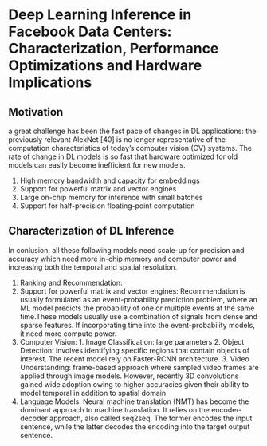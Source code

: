 # Deep Learning Inference in Facebook Data Centers: Characterization, Performance Optimizations and Hardware Implications
## Motivation 
a great challenge has been the fast pace of changes in DL applications: the previously relevant AlexNet [40] is no longer representative of the computation characteristics of today’s computer vision (CV) systems. The rate of change in DL models is so fast that hardware optimized for old models can easily become inefficient for new models.

<ol>
    <li>High memory bandwidth and capacity for embeddings</li>
    <li>Support for powerful matrix and vector engines</li>
    <li>Large on-chip memory for inference with small batches</li>
    <li> Support for half-precision floating-point computation </li>
</ol>

## Characterization of DL Inference
In conlusion, all these following models need scale-up for precision and accuracy which need more in-chip memory and computer power and increasing both the temporal and spatial resolution.
<ol>
    <li>Ranking and Recommendation: </li>
    <li>Support for powerful matrix and vector engines: Recommendation is usually formulated as an event-probability prediction problem, where an ML model predicts the probability of one or multiple events at the same time.These models usually use a combination of signals from dense and sparse features. If incorporating time into the event-probability models, it need more compute power.</li>
    <li>Computer Vision: 1. Image Classification: large parameters 2. Object Detection: involves identifying specific regions that contain objects of interest. The recent model rely on Faster-RCNN architecture. 3. Video Understanding: frame-based approach where sampled video frames are applied through image models. However, recently 3D convolutions gained wide adoption owing to higher accuracies given their ability to model temporal in addition to spatial domain   </li>
   <li>  Language Models:  Neural machine translation (NMT) has become the dominant approach to machine translation. It relies on the encoder-decoder approach, also called seq2seq. The former encodes the input sentence, while the latter decodes the encoding into the target output sentence.           </li>
</ol>

